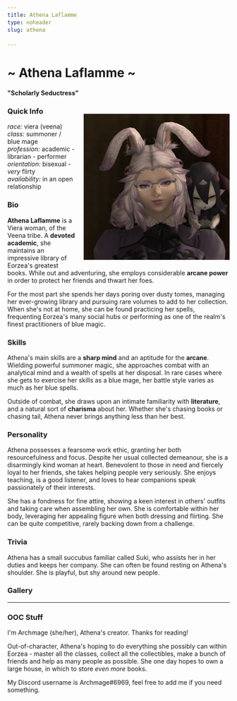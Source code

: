 ```yaml
---
title: Athena Laflamme
type: noheader
slug: athena

---
```

# \~ Athena Laflamme \~

#### "Scholarly Seductress"

<img style="float: right; margin: 20px 0px 20px 20px;" src="/uploads/athena headshot.png" />

### Quick Info

_race:_ viera (veena)  
_class:_ summoner / blue mage  
_profession:_ academic - librarian - performer  
_orientation:_ bisexual - _very_ flirty  
_availability:_ in an open relationship

### Bio

**Athena Laflamme** is a Viera woman, of the Veena tribe. A **devoted academic**, she maintains an impressive library of Eorzea's greatest books. While out and adventuring, she employs considerable **arcane power** in order to protect her friends and thwart her foes.

For the most part she spends her days poring over dusty tomes, managing her ever-growing library and pursuing rare volumes to add to her collection. When she's not at home, she can be found practicing her spells, frequenting Eorzea's many social hubs or performing as one of the realm's finest practitioners of blue magic.

### Skills

Athena's main skills are a **sharp mind** and an aptitude for the **arcane**. Wielding powerful summoner magic, she approaches combat with an analytical mind and a wealth of spells at her disposal. In rare cases where she gets to exercise her skills as a blue mage, her battle style varies as much as her blue spells.

Outside of combat, she draws upon an intimate familiarity with **literature**, and a natural sort of **charisma** about her. Whether she's chasing books or chasing tail, Athena never brings anything less than her best.

### Personality

Athena possesses a fearsome work ethic, granting her both resourcefulness and focus. Despite her usual collected demeanour, she is a disarmingly kind woman at heart. Benevolent to those in need and fiercely loyal to her friends, she takes helping people very seriously. She enjoys teaching, is a good listener, and loves to hear companions speak passionately of their interests.

She has a fondness for fine attire, showing a keen interest in others' outfits and taking care when assembling her own. She is comfortable within her body, leveraging her appealing figure when both dressing and flirting. She can be quite competitive, rarely backing down from a challenge.

### Trivia

Athena has a small succubus familiar called Suki, who assists her in her duties and keeps her company. She can often be found resting on Athena's shoulder. She is playful, but shy around new people.

### Gallery

***

### OOC Stuff

I'm Archmage (she/her), Athena's creator. Thanks for reading!

Out-of-character, Athena's hoping to do everything she possibly can within Eorzea - master all the classes, collect all the collectibles, make a bunch of friends and help as many people as possible. She one day hopes to own a large house, in which to store _even more_ books.

My Discord username is Archmage#6969, feel free to add me if you need something.